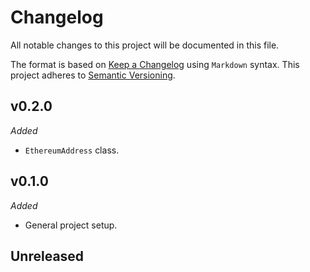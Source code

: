 Changelog
=========

All notable changes to this project will be documented in this file.

The format is based on [Keep a Changelog]( <http://keepachangelog.com/en/1.0.0/>) using `Markdown` syntax.
This project adheres to [Semantic Versioning](<http://semver.org/spec/v2.0.0.html>).


v0.2.0
----------

_Added_
* `EthereumAddress` class.


v0.1.0
----------

_Added_
* General project setup.


Unreleased
----------
